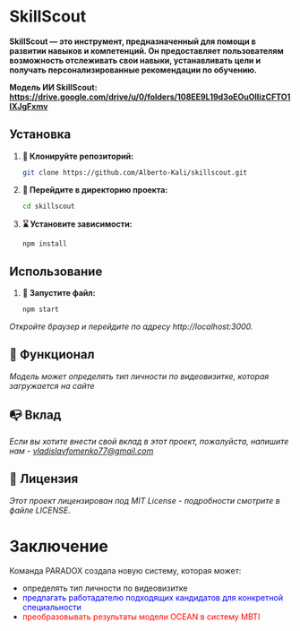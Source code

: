 # SkillScout

**SkillScout — это инструмент, предназначенный для помощи в развитии навыков и компетенций. Он предоставляет пользователям возможность отслеживать свои навыки, устанавливать цели и получать персонализированные рекомендации по обучению.**

**Модель ИИ SkillScout: https://drive.google.com/drive/u/0/folders/108EE9L19d3oEOuOlIizCFTO1IXJgFxmv**

## Установка

1. **📃 Клонируйте репозиторий:**

   ```bash
   git clone https://github.com/Alberto-Kali/skillscout.git
   ```

2. **🌟 Перейдите в директорию проекта:**

    ```bash
    cd skillscout
    ```

3. **⌛ Установите зависимости:**
    ```bash
    npm install
    ```

## Использование

1. **🍭 Запустите файл:**
    ```bash
    npm start
    ```

*Откройте браузер и перейдите по адресу http://localhost:3000.*

## 🚀 Функционал

*Модель может определять тип личности по видеовизитке, которая загружается на сайте*


## 📭 Вклад

*Если вы хотите внести свой вклад в этот проект, пожалуйста, напишите нам - vladislavfomenko77@gmail.com*

## 🪪 Лицензия

*Этот проект лицензирован под MIT License - подробности смотрите в файле LICENSE.*


# Заключение
Команда PARADOX создала новую систему, которая может:
- определять тип личности по видеовизитке
- <span style="color:blue">предлагать работадателю подходящих кандидатов для конкретной специальности</span>
- <span style="color:red">преобразовывать результаты модели OCEAN в систему MBTI</span>
